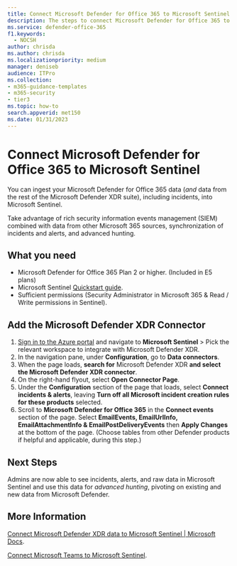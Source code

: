 ```yaml
---
title: Connect Microsoft Defender for Office 365 to Microsoft Sentinel
description: The steps to connect Microsoft Defender for Office 365 to Sentinel. Add your Microsoft Defender for Office 365 data (*and* data from the rest of the Microsoft Defender XDR suite), including incidents, to Microsoft Sentinel for a single pane of glass into your security.
ms.service: defender-office-365
f1.keywords:
  - NOCSH
author: chrisda
ms.author: chrisda
ms.localizationpriority: medium
manager: deniseb
audience: ITPro
ms.collection:
- m365-guidance-templates
- m365-security
- tier3
ms.topic: how-to
search.appverid: met150
ms.date: 01/31/2023
---
```


# Connect Microsoft Defender for Office 365 to Microsoft Sentinel

You can ingest your Microsoft Defender for Office 365 data (*and* data from the rest of the Microsoft Defender XDR suite), including incidents, into Microsoft Sentinel.

Take advantage of rich security information events management (SIEM) combined with data from other Microsoft 365 sources, synchronization of incidents and alerts, and advanced hunting.

## What you need

- Microsoft Defender for Office 365 Plan 2 or higher. (Included in E5 plans)
- Microsoft Sentinel [Quickstart guide](/azure/sentinel/quickstart-onboard).
- Sufficient permissions (Security Administrator in Microsoft 365 & Read / Write permissions in Sentinel).

## Add the Microsoft Defender XDR Connector

1. [Sign in to the Azure portal](https://portal.azure.com) and navigate to **Microsoft Sentinel** \> Pick the relevant workspace to integrate with Microsoft Defender XDR.
1. In the navigation pane, under **Configuration**, go to **Data connectors**.
1. When the page loads, **search for** Microsoft Defender XDR **and select the Microsoft Defender XDR connector**.
1. On the right-hand flyout, select **Open Connector Page**.
1. Under the **Configuration** section of the page that loads, select **Connect incidents & alerts**, leaving **Turn off all Microsoft incident creation rules for these products** selected.
1. Scroll to **Microsoft Defender for Office 365** in the **Connect events** section of the page. Select **EmailEvents, EmailUrlInfo, EmailAttachmentInfo & EmailPostDeliveryEvents** then  **Apply Changes** at the bottom of the page. (Choose tables from other Defender products if helpful and applicable, during this step.)

## Next Steps

Admins are now able to see incidents, alerts, and raw data in Microsoft Sentinel and use this data for *advanced hunting*, pivoting on existing and new data from Microsoft Defender.

## More Information

[Connect Microsoft Defender XDR data to Microsoft Sentinel | Microsoft Docs](/azure/sentinel/connect-microsoft-365-defender?tabs=MDE).

[Connect Microsoft Teams to Microsoft Sentinel](/microsoftteams/teams-sentinel-guide).
